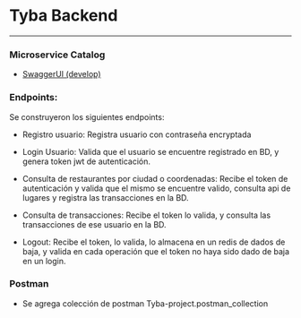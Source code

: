# Tyba Backend

---

### Microservice Catalog

* [SwaggerUI (develop)](http://localhost:8080/api/tyba-backend/swagger-ui.html#/user-controller)

### Endpoints: 
Se construyeron los siguientes endpoints:

* Registro usuario: Registra usuario con contraseña encryptada

* Login Usuario: Valida que el usuario se encuentre registrado en BD, y genera token jwt de autenticación.

* Consulta de restaurantes por ciudad o coordenadas: Recibe el token de autenticación y valida que el mismo se encuentre valido, consulta api de lugares y registra las transacciones en la BD.

* Consulta de transacciones: Recibe el token lo valida, y consulta las transacciones de ese usuario en la BD.

* Logout: Recibe el token, lo valida, lo almacena en un redis de dados de baja, y valida en cada operación que el token no haya sido dado de baja en un login.


### Postman

* Se agrega colección de postman Tyba-project.postman_collection